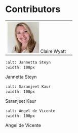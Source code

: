 # Contributors


<table>
<tr><td>
<img src="images/contributors/ClaireWyatt.jpeg" alt="Claire Wyatt" width=100px>
Claire Wyatt
</td><td>
</td></tr>
</table>

```{image} images/contributors/JannettaSteyn.png
:alt: Jannetta Steyn
:width: 100px
```
Jannetta Steyn

```{image} images/contributors/SaranjeetKaur.jpeg
:alt: Saranjeet Kaur
:width: 100px
```
Saranjeet Kaur


```{image} images/contributors/AngelDeVicente.jpeg
:alt: Angel de Vicente
:width: 100px
```
Angel de Vicente
